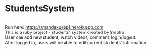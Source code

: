 # StudentsSystem
<br>Run here: https://amandaxuapp1.herokuapp.com <br>
This is a ruby project - students' system created by Sinatra. <br>
User can add new student, watch videos, comment, login/logout. <br>
After logged in, users will be able to edit current students' information.<br>
